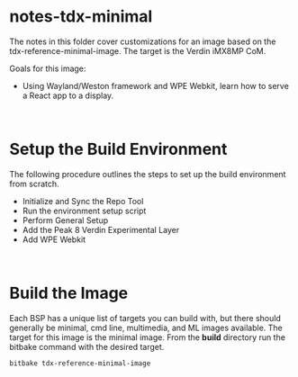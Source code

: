 # notes-tdx-minimal

The notes in this folder cover customizations for an image based on the tdx-reference-minimal-image. The target is the Verdin iMX8MP CoM.

Goals for this image:

- Using Wayland/Weston framework and WPE Webkit, learn how to serve a React app to a display.

&nbsp;

# Setup the Build Environment

The following procedure outlines the steps to set up the build environment from scratch.

- Initialize and Sync the Repo Tool
- Run the environment setup script
- Perform General Setup
- Add the Peak 8 Verdin Experimental Layer
- Add WPE Webkit

&nbsp;

## 

# Build the Image

Each BSP has a unique list of targets you can build with, but there should generally be minimal, cmd line, multimedia, and ML images available. The target for this image is the minimal image. From the **build** directory run the bitbake command with the desired target.

```
bitbake tdx-reference-minimal-image
```
